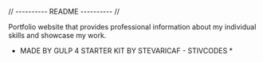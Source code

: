 // ---------- README ---------- //

Portfolio website that provides professional information about my individual skills and showcase my work.

* MADE BY GULP 4 STARTER KIT BY STEVARICAF - STIVCODES *
